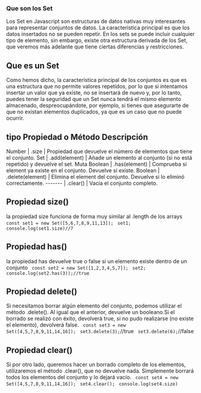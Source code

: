 ### Que son los Set
Los Set en Javascript son estructuras de datos nativas muy interesantes para representar conjuntos de datos. 
La característica principal es que los datos insertados no se pueden repetir.
En los sets se puede incluir cualquier tipo de elemento, sin embargo, existe otra estructura derivada de los Set, 
que veremos más adelante que tiene ciertas diferencias y restricciones.

## Que es un  Set
Como hemos dicho, la característica principal de los conjuntos es que es una estructura que no 
permite valores repetidos, por lo que si intentamos insertar un valor que ya existe, no se insertará de nuevo y, 
por lo tanto, puedes tener la seguridad que un Set nunca tendrá el mismo elemento almacenado, despreocupándote,
 por ejemplo, si tienes que asegurarte de que no existan elementos duplicados, ya que es un caso que no puede ocurrir.

 
## tipo          Propiedad o Método	           Descripción
   Number  |            .size          |	Propiedad que devuelve el número de elementos que tiene el conjunto.
   Set     |         .add(element)     |	Añade un elemento al conjunto (si no está repetido) y devuelve el set. Muta
  Boolean  |         .has(element)     |	Comprueba si element ya existe en el conjunto. Devuelve si existe.
  Boolean  |        .delete(element)   | 	Elimina el element del conjunto. Devuelve si lo eliminó correctamente.
  -------  |         .clear()	       |    Vacía el conjunto completo.
  ## Propiedad size()
  la propiedad size funciona de forma muy similar al .length de los arrays
  ``` const set1 = new Set([5,6,7,8,9,11,13]);```
  ``` set1;```
  ```console.log(set1.size)//7```

  ## Propiedad has()
  la propiedad has devuelve true o false si un elemento existe  dentro de un conjunto 
  ``` const set2 = new Set([1,2,3,4,5,7]);```
  ``` set2;```
  ``` console.log(set2.has(3));//true```
 ## Propiedad delete()
 Si necesitamos borrar algún elemento del conjunto, podemos utilizar el método .delete(). Al igual que el anterior, 
 devuelve un booleano.Si el borrado se realizó con éxito, devolverá true, 
 si no pudo realizarse (no existe el elemento), devolverá false.
  ``` const set3 = new Set([4,5,7,8,9,11,14,16]);```
    ``` set3.delete(3);```//true
    ``` set3.delete(6);```//false
## Propiedad clear()
Si por otro lado, queremos hacer un borrado completo de los elementos, utilizaremos el método .clear(), 
que no devuelve nada. Simplemente borrará todos los elementos del conjunto y lo dejará vacío.
  ``` const set4 = new Set([4,5,7,8,9,11,14,16]);```
  ``` set4.clear();```
  ``` console.log(set4.size)```